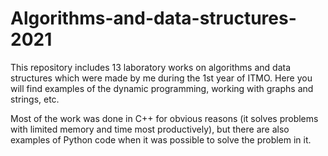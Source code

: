 # Algorithms-and-data-structures-2021

This repository includes 13 laboratory works on algorithms and data structures which were made by me during the 1st year of ITMO. Here you will find examples of the dynamic programming, working with graphs and strings, etc.

Most of the work was done in C++ for obvious reasons (it solves problems with limited memory and time most productively), but there are also examples of Python code when it was possible to solve the problem in it.
